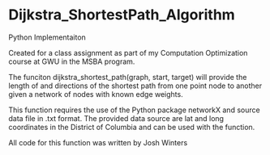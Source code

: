 # Dijkstra_ShortestPath_Algorithm
Python Implementaiton 

Created for a class assignment as part of my Computation Optimization course at GWU in the MSBA program.  

The funciton dijkstra_shortest_path(graph, start, target) will provide the length of and directions of the shortest path from one point
node to another given a network of nodes with known edge weights.  

This function requires the use of the Python package networkX and source data file in .txt format.  The provided data source
are lat and long coordinates in the District of Columbia and can be used with the function.

All code for this function was written by Josh Winters
